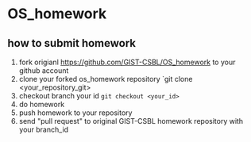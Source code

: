 # OS_homework

## how to submit homework

1. fork origianl https://github.com/GIST-CSBL/OS_homework to your github account
2. clone your forked os_homework repository `git clone <your_repository_git>
3. checkout branch your id `git checkout <your_id>`
3. do homework
4. push homework to your repository
5. send "pull request" to original GIST-CSBL homework repository with your branch_id
